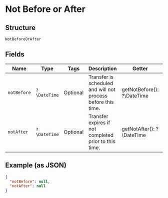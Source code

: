 
# Not Before or After

## Structure

`NotBeforeOrAfter`

## Fields

| Name | Type | Tags | Description | Getter | Setter |
|  --- | --- | --- | --- | --- | --- |
| `notBefore` | `?\DateTime` | Optional | Transfer is scheduled and will not process before this time. | getNotBefore(): ?\DateTime | setNotBefore(?\DateTime notBefore): void |
| `notAfter` | `?\DateTime` | Optional | Transfer expires if not completed prior to this time. | getNotAfter(): ?\DateTime | setNotAfter(?\DateTime notAfter): void |

## Example (as JSON)

```json
{
  "notBefore": null,
  "notAfter": null
}
```

